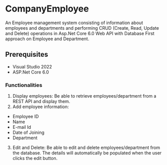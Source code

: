 # CompanyEmployee
An Employee management system consisting of information about employees and departments and performing CRUD (Create, Read, Update and Delete) operations in Asp.Net Core 6.0 Web API with Database First approach on Employee and Department.
## Prerequisites
* Visual Studio 2022
* ASP.Net Core 6.0
### Functionalities
1. Display employees:
Be able to retrieve employees/department from a REST API and display them.
2. Add employee information:
* Employee ID
* Name
* E-mail Id
* Date of Joining
* Department
3. Edit and Delete:
Be able to edit and delete employees/department from the database. The details will automatically be populated when the user clicks the edit button.
